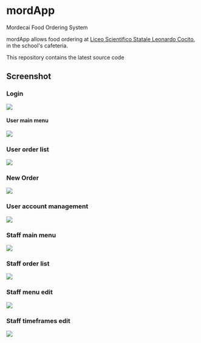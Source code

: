 # mordApp
Mordecai Food Ordering System

mordApp allows food ordering at [Liceo Scientifico Statale Leonardo Cocito](https://www.liceococito.edu.it/), in the school's cafeteria.

This repository contains the latest source code


## Screenshot

### Login

![](https://i.imgur.com/uYv9jwR.png)

#### User main menu

![](https://i.imgur.com/gQ4EQYf.png)

### User order list

![](https://i.imgur.com/GTuo5zZ.png)

### New Order

![](https://i.imgur.com/DTdQ8N8.png)

### User account management

![](https://i.imgur.com/H0Z9V6s.png)


### Staff main menu

![](https://i.imgur.com/Nqg5tQV.png)

### Staff order list

![](https://i.imgur.com/kAY0RnX.png)

### Staff menu edit

![](https://i.imgur.com/mdS1Hnf.png)

### Staff timeframes edit

![](https://i.imgur.com/wOI2tYc.png)
